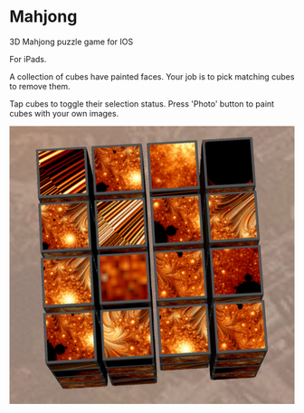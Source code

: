 # Mahjong
3D Mahjong puzzle game for IOS

For iPads.

A collection of cubes have painted faces.
Your job is to pick matching cubes to remove them.

Tap cubes to toggle their selection status.
Press 'Photo' button to paint cubes with your own images.

![Screenshot](screenshot.png)
